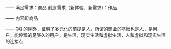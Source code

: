 ——
满足需求：商品
创造需求（新体验、新需求）：作品

——
内容即商品

——
QQ 的例外，证明了多元化的前提是人，所谓的商业的基础也是人，是用户，能停留的足够久的用户，是生活，现实生活和虚拟生活，人和虚拟和现实生活的连接点